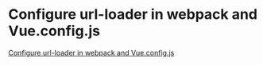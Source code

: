 # Configure url-loader in webpack and Vue.config.js
[Configure url-loader in webpack and Vue.config.js](https://aiwithcloud.com/2022/09/15/configure_url_loader_in_webpack_and_vue-config-js/)